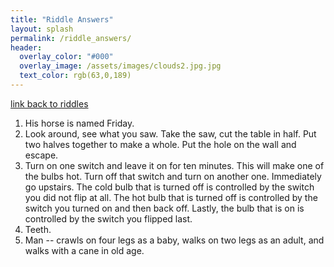 ```yaml
---
title: "Riddle Answers"
layout: splash
permalink: /riddle_answers/
header:
  overlay_color: "#000"
  overlay_image: /assets/images/clouds2.jpg.jpg
  text_color: rgb(63,0,189)
---
```

[link back to riddles](/riddles.md)
1. His horse is named Friday.
2. Look around, see what you saw. Take the saw, cut the table in half. Put two halves together to make a whole. Put the hole on the wall and escape.
3. Turn on one switch and leave it on for ten minutes. This will make one of the bulbs hot. Turn off that switch and turn on another one. Immediately go upstairs. The cold bulb that is turned off is controlled by the switch you did not flip at all. The hot bulb that is turned off is controlled by the switch you turned on and then back off. Lastly, the bulb that is on is controlled by the switch you flipped last.
4. Teeth.
5. Man -- crawls on four legs as a baby, walks on two legs as an adult, and walks with a cane in old age.
